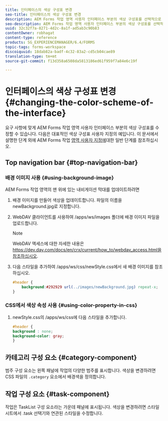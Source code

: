 ```yaml
---
title: 인터페이스의 색상 구성표 변경
seo-title: 인터페이스의 색상 구성표 변경
description: AEM Forms 작업 영역 사용자 인터페이스 부분의 색상 구성표를 선택적으로 수정하는 방법입니다.
seo-description: AEM Forms 작업 영역 사용자 인터페이스 부분의 색상 구성표를 선택적으로 수정하는 방법입니다.
uuid: 32c32f7a-8271-4d2c-8a1f-ad5ab3c90b83
contentOwner: robhagat
content-type: reference
products: SG_EXPERIENCEMANAGER/6.4/FORMS
topic-tags: forms-workspace
discoiquuid: 18dab82a-badf-4c32-83a2-cd5cb04cae89
translation-type: tm+mt
source-git-commit: f13d358a6508da5813186ed61f959f7a84e6c19f

---
```



# 인터페이스의 색상 구성표 변경 {#changing-the-color-scheme-of-the-interface}

요구 사항에 맞게 AEM Forms 작업 영역 사용자 인터페이스 부분의 색상 구성표를 수정할 수 있습니다. 다음은 대표적인 색상 구성표 사용자 지정의 예입니다. 이 문서에서 설명한 단계 외에 AEM Forms 작업 [영역 사용자 지정에](/help/forms/using/generic-steps-html-workspace-customization.md)대한 일반 단계를 참조하십시오.

## Top navigation bar {#top-navigation-bar}

### 배경 이미지 사용 {#using-background-image}

AEM Forms 작업 영역의 맨 위에 있는 내비게이션 막대를 업데이트하려면

1. 배경 이미지를 만들어 색상을 업데이트합니다. 파일의 이름을 newBackground.jpg로 지정합니다.
1. WebDAV 클라이언트를 사용하여 /apps/ws/images 폴더에 배경 이미지 파일을 업로드합니다.

   >[!NOTE]
   >
   >WebDAV 액세스에 대한 자세한 내용은 https://dev.day.com/docs/en/crx/current/how_to/webdav_access.html을 [참조하십시오](https://docs.adobe.com/docs/en/crx/current/how_to/webdav_access.html).

1. 다음 스타일을 추가하여 /apps/ws/css/newStyle.css에서 새 배경 이미지를 참조하십시오.

   ```css
   #header {
       background:#292929 url(../images/newBackground.jpg) repeat-x;
   }
   ```

### CSS에서 색상 속성 사용 {#using-color-property-in-css}

1. newStyle.css의 /apps/ws/css에 다음 스타일을 추가합니다.

   ```css
   #header {
   background : none;
   background-color: gray;
   }
   ```

## 카테고리 구성 요소 {#category-component}

범주 구성 요소는 왼쪽 패널에 작업의 다양한 범주를 표시합니다. 색상을 변경하려면 CSS 파일의 `.category` 요소에서 배경색을 정의합니다.

## 작업 구성 요소 {#task-component}

작업은 TaskList 구성 요소라는 가운데 패널에 표시됩니다. 색상을 변경하려면 스타일 시트에서 .task 선택기와 연관된 스타일을 수정합니다.
